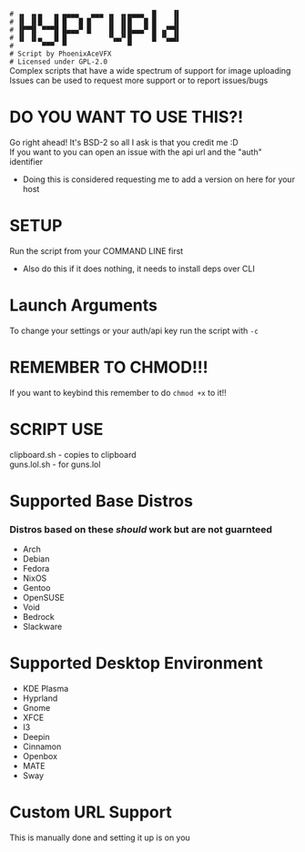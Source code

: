 `# ▗▖ ▗▖▄   ▄ ▄▄▄▄   ▄▄▄ ▗▖ ▗▖▄▄▄▄  █    ▐▌`  
`# ▐▌ ▐▌█   █ █   █ █    ▐▌ ▐▌█   █ █    ▐▌`  
`# ▐▛▀▜▌ ▀▀▀█ █▄▄▄▀ █    ▐▌ ▐▌█▄▄▄▀ █ ▗▞▀▜▌`  
`# ▐▌ ▐▌▄   █ █          ▝▚▄▞▘█     █ ▝▚▄▟▌`  
`#       ▀▀▀  ▀               ▀            `   
`# Script by PhoenixAceVFX`  
`# Licensed under GPL-2.0`  
Complex scripts that have a wide spectrum of support for image uploading  
Issues can be used to request more support or to report issues/bugs  

# DO YOU WANT TO USE THIS?!  
Go right ahead! It's BSD-2 so all I ask is that you credit me :D  
If you want to you can open an issue with the api url and the "auth" identifier  
- Doing this is considered requesting me to add a version on here for your host  

# SETUP  
Run the script from your COMMAND LINE first  
- Also do this if it does nothing, it needs to install deps over CLI  

# Launch Arguments  
To change your settings or your auth/api key run the script with `-c`  

# REMEMBER TO CHMOD!!!  
If you want to keybind this remember to do `chmod +x` to it!!  

# SCRIPT USE  
clipboard.sh - copies to clipboard  
guns.lol.sh - for guns.lol  

# Supported Base Distros  
### Distros based on these *should* work but are not guarnteed
- Arch
- Debian
- Fedora
- NixOS
- Gentoo
- OpenSUSE
- Void
- Bedrock
- Slackware

# Supported Desktop Environment  
- KDE Plasma  
- Hyprland  
- Gnome  
- XFCE  
- I3
- Deepin
- Cinnamon
- Openbox
- MATE
- Sway

# Custom URL Support  
This is manually done and setting it up is on you  
